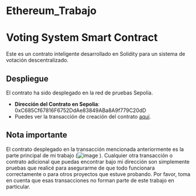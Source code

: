 # Ethereum_Trabajo

# Voting System Smart Contract

Este es un contrato inteligente desarrollado en Solidity para un sistema de votación descentralizado.

## Despliegue

El contrato ha sido desplegado en la red de pruebas Sepolia.

- **Dirección del Contrato en Sepolia**: 0xC685Cf67816F6752DdAe83849ABa8A9f779C20dD
- Puedes ver la transacción de creación del contrato [aquí](https://sepolia.etherscan.io/address/0xC685Cf67816F6752DdAe83849ABa8A9f779C20dD).

## Nota importante

El contrato desplegado en la transacción mencionada anteriormente es la parte principal de mi trabajo (![image](https://github.com/user-attachments/assets/f0871ca7-f2ea-46b2-ab71-d42dd88cc9fc)
). Cualquier otra transacción o contrato adicional que puedas encontrar bajo mi dirección son simplemente pruebas que realicé para asegurarme de que todo funcionara correctamente o para otros proyectos que estuve probando. Por favor, toma en cuenta que esas transacciones no forman parte de este trabajo en particular.
